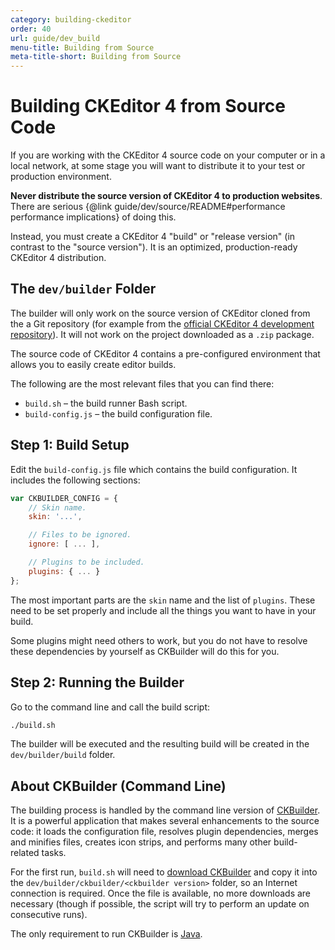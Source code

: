 ```yaml
---
category: building-ckeditor
order: 40
url: guide/dev_build
menu-title: Building from Source
meta-title-short: Building from Source
---
```

<!--
Copyright (c) 2003-2020, CKSource - Frederico Knabben. All rights reserved.
For licensing, see LICENSE.md.
-->

# Building CKEditor 4 from Source Code

If you are working with the CKEditor 4 source code on your computer or in a local network, at some stage you will want to distribute it to your test or production environment.

<info-box hint="">
	<strong>Never distribute the source version of CKEditor 4 to production websites</strong>. There are serious {@link guide/dev/source/README#performance performance implications} of doing this.
</info-box>

Instead, you must create a CKEditor 4 "build" or "release version" (in contrast to the "source version"). It is an optimized, production-ready CKEditor 4 distribution.

## The `dev/builder` Folder

<info-box info="">
	The builder will only work on the source version of CKEditor cloned from the a Git repository (for example from the <a href="https://github.com/ckeditor/ckeditor4">official CKEditor 4 development repository</a>). It will not work on the project downloaded as a <code>.zip</code> package.
</info-box>

The source code of CKEditor 4 contains a pre-configured environment that allows you to easily create editor builds.

The following are the most relevant files that you can find there:

 * `build.sh` &ndash; the build runner Bash script.
 * `build-config.js` &ndash; the build configuration file.

## Step 1: Build Setup

Edit the `build-config.js` file which contains the build configuration. It includes the following sections:

``` js
var CKBUILDER_CONFIG = {
	// Skin name.
	skin: '...',

	// Files to be ignored.
	ignore: [ ... ],

	// Plugins to be included.
	plugins: { ... }
};
```

The most important parts are the `skin` name and the list of `plugins`. These need to be set properly and include all the things you want to have in your build.

Some plugins might need others to work, but you do not have to resolve these dependencies by yourself as CKBuilder will do this for you.

## Step 2: Running the Builder

Go to the command line and call the build script:

``` sh
./build.sh
```

The builder will be executed and the resulting build will be created in the `dev/builder/build` folder.

## About CKBuilder (Command Line)

The building process is handled by the command line version of [CKBuilder](https://ckeditor.com/cke4/builder). It is a powerful application that makes several enhancements to the source code: it loads the configuration file, resolves plugin dependencies, merges and minifies files, creates icon strips, and performs many other build-related tasks.

For the first run, `build.sh` will need to [download CKBuilder](http://download.cksource.com/CKBuilder/) and copy it into the `dev/builder/ckbuilder/<ckbuilder version>` folder, so an Internet connection is required. Once the file is available, no more downloads are necessary (though if possible, the script will try to perform an update on consecutive runs).

The only requirement to run CKBuilder is [Java](http://www.java.com/en/download/).

